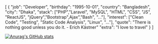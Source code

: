[
 {
  "job":      "Developer",
  "birthday": "1995-10-01",
  "country":  "Bangladesh",
  "city":     "Dhaka",
  "stack":    ["PHP","Laravel", "MySQL", "HTML", "CSS", "JS", "ReactJS", "jQuery","Bootstrap",Ajax","Bash", "..."],
  "interest": ["Clean Code", "Testing", "Static Code Analysis", "Linux", "..."], 
  "quote":    "There is nothing good unless you do it. - Erich Kästner"
  "extra":     "I love to travel"
 }
]






[![Anurag's GitHub stats](https://github-readme-stats.vercel.app/api?username=HasanAneek)](https://github.com/anuraghazra/github-readme-stats)
